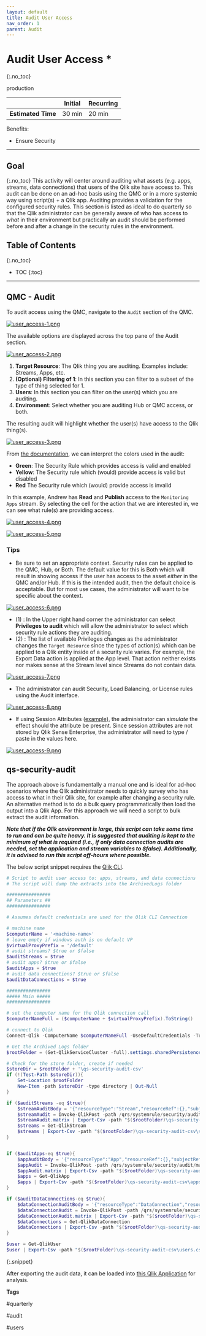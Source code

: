 ```yaml
---
layout: default
title: Audit User Access
nav_order: 1
parent: Audit
---
```


# Audit User Access <i class="fas fa-tools fa-xs" title="Tooling | Pre-Built Solutions"></i> <i class="fas fa-file-code fa-xs" title="API | Script Optional"></i>*
{:.no_toc}

<span class="label prod">production</span>

|                                  		                      | Initial    | Recurring   |
|-----------------------------------------------------------|------------|-------------|
| <i class="far fa-clock fa-sm"></i> **Estimated Time**     | 30 min     | 20 min      |

Benefits:

  - Ensure Security
  
-------------------------

## Goal
{:.no_toc}
This activity will center around auditing what assets (e.g. apps, streams, data connections) that users of the Qlik site have access to. This audit can be done on an ad-hoc basis using the QMC or in a more systemic way using script(s) + a Qlik app. Auditing provides a validation for the configured security rules. This section is listed as ideal to do quarterly so that the Qlik administrator can be generally aware of who has access to _what_ in their environment but practically an audit should be performed before and after a change in the security rules in the environment.

## Table of Contents
{:.no_toc}

* TOC
{:toc}
-------------------------

## QMC - Audit

To audit access using the QMC, navigate to the `Audit` section of the QMC.

[![user_access-1.png](images/user_access-1.png)](https://raw.githubusercontent.com/eapowertools/qs-admin-playbook/master/docs/audit/images/user_access-1.png)

The available options are displayed across the top pane of the Audit section.

[![user_access-2.png](images/user_access-2.png)](https://raw.githubusercontent.com/eapowertools/qs-admin-playbook/master/docs/audit/images/user_access-2.png)

1. **Target Resource**: The Qlik thing you are auditing. Examples include: Streams, Apps, etc.
2. **(Optional) Filtering of 1**: In this section you can filter to a subset of the type of thing selected for 1.
3. **Users**: In this section you can filter on the user(s) which you are auditing.
4. **Environment**: Select whether you are auditing Hub or QMC access, or both.

The resulting audit will highlight whether the user(s) have access to the Qlik thing(s).

[![user_access-3.png](images/user_access-3.png)](https://raw.githubusercontent.com/eapowertools/qs-admin-playbook/master/docs/audit/images/user_access-3.png)

From [the documentation](https://help.qlik.com/en-US/sense-admin/Subsystems/DeployAdministerQSE/Content/Sense_DeployAdminister/QSEoW/Administer_QSEoW/Managing_QSEoW/audit-overview.htm), we can interpret the colors used in the audit:

- **Green**: The Security Rule which provides access is valid and enabled
- **Yellow**: The Security rule which (would) provide access is valid but disabled
- **Red** The Security rule which (would) provide access is invalid

In this example, Andrew has **Read** and **Publish** access to the `Monitoring Apps` stream. By selecting the cell for the action that we are interested in, we can see what rule(s) are providing access.

[![user_access-4.png](images/user_access-4.png)](https://raw.githubusercontent.com/eapowertools/qs-admin-playbook/master/docs/audit/images/user_access-4.png)

[![user_access-5.png](images/user_access-5.png)](https://raw.githubusercontent.com/eapowertools/qs-admin-playbook/master/docs/audit/images/user_access-5.png)

### Tips

- Be sure to set an appropriate context. Security rules can be applied to the QMC, Hub, or Both. The default value for this is Both which will result in showing access if the user has access to the asset _either_ in the QMC and/or Hub. If this is the intended audit, then the default choice is acceptable. But for most use cases, the administrator will want to be specific about the context.

[![user_access-6.png](images/user_access-6.png)](https://raw.githubusercontent.com/eapowertools/qs-admin-playbook/master/docs/audit/images/user_access-6.png)

- (1) : In the Upper right hand corner the administrator can select **Privileges to audit** which will allow the administrator to select which security rule actions they are auditing.
- (2) : The list of available Privileges changes as the administrator changes the `Target Resource` since the types of action(s) which can be applied to a Qlik entity inside of a security rule varies. For example, the Export Data action is applied at the App level. That action neither exists nor makes sense at the Stream level since Streams do not contain data.

[![user_access-7.png](images/user_access-7.png)](https://raw.githubusercontent.com/eapowertools/qs-admin-playbook/master/docs/audit/images/user_access-7.png)

- The administrator can audit Security, Load Balancing, or License rules using the Audit interface.

[![user_access-8.png](images/user_access-8.png)](https://raw.githubusercontent.com/eapowertools/qs-admin-playbook/master/docs/audit/images/user_access-8.png)

- If using Session Attributes ([example](https://community.qlik.com/t5/Qlik-Design-Blog/User-Environment-What-Session-Attributes-in-Qlik-Sense/ba-p/1476590)), the administrator can _simulate_ the effect should the attribute be present. Since session attributes are not stored by Qlik Sense Enterprise, the administrator will need to type / paste in the values here.

[![user_access-9.png](images/user_access-9.png)](https://raw.githubusercontent.com/eapowertools/qs-admin-playbook/master/docs/audit/images/user_access-9.png)


## qs-security-audit <i class="fas fa-file-code fa-xs" title="API | Requires Script"></i> <i class="fas fa-tools fa-xs" title="Tooling | Pre-Built Solutions"></i>

The approach above is fundamentally a manual one and is ideal for ad-hoc scenarios where the Qlik administrator needs to quickly survey who has access to what in their Qlik site, for example after changing a security rule. An alternative method is to do a bulk query programmatically then load the output into a Qlik App. For this approach we will need a script to bulk extract the audit information.

**_Note that if the Qlik environment is large, this script can take some time to run and can be quite heavy. It is suggested that auditing is kept to the minimum of what is required (i.e., if only data connection audits are needed, set the application and stream variables to $false). Additionally, it is advised to run this script off-hours where possible._**

The below script snippet requires the [Qlik CLI](../tooling/qlik_cli.md).

```powershell
# Script to audit user access to: apps, streams, and data connections
# The script will dump the extracts into the ArchivedLogs folder

################
## Parameters ##
################

# Assumes default credentials are used for the Qlik CLI Connection

# machine name
$computerName = '<machine-name>'
# leave empty if windows auth is on default VP
$virtualProxyPrefix = '/default'
# audit streams? $true or $false
$auditStreams = $true
# audit apps? $true or $false
$auditApps = $true
# audit data connections? $true or $false
$auditDataConnections = $true

################
##### Main #####
################

# set the computer name for the Qlik connection call
$computerNameFull = ($computerName + $virtualProxyPrefix).ToString()

# connect to Qlik
Connect-Qlik -ComputerName $computerNameFull -UseDefaultCredentials -TrustAllCerts

# Get the Archived Logs folder
$rootFolder = (Get-QlikServiceCluster -full).settings.sharedPersistenceProperties.archivedLogsRootFolder

# Check for the store folder, create if needed
$storeDir = $rootFolder + '\qs-security-audit-csv'
if (!(Test-Path $storeDir)){
    Set-Location $rootFolder
    New-Item -path $storeDir -type directory | Out-Null
}

if ($auditStreams -eq $true){
    $streamAuditBody = '{"resourceType":"Stream","resourceRef":{},"subjectRef":{"resourceFilter":""},"actions":2,"environmentAttributes":"context=AppAccess;","subjectProperties":["id","name","userId","userDirectory"],"auditLimit":100000,"outputObjectsPrivileges":4,"resourceProperties":["name"]}'
    $streamAudit = Invoke-QlikPost -path /qrs/systemrule/security/audit/matrix -body $streamAuditBody
    $streamAudit.matrix | Export-Csv -path "$($rootFolder)\qs-security-audit-csv\streamsAudit.csv" -NoTypeInformation
    $streams = Get-QlikStream
    $streams | Export-Csv -path "$($rootFolder)\qs-security-audit-csv\streams.csv" -NoTypeInformation
}


if ($auditApps-eq $true){
    $appAuditBody = '{"resourceType":"App","resourceRef":{},"subjectRef":{"resourceFilter":""},"actions":2,"environmentAttributes":"context=AppAccess;","subjectProperties":["id","name","userId","userDirectory"],"auditLimit":100000,"outputObjectsPrivileges":4,"resourceProperties":["name"]}'
    $appAudit = Invoke-QlikPost -path /qrs/systemrule/security/audit/matrix -body $appAuditBody
    $appAudit.matrix | Export-Csv -path "$($rootFolder)\qs-security-audit-csv\appsAudit.csv" -NoTypeInformation
    $apps = Get-QlikApp
    $apps | Export-Csv -path "$($rootFolder)\qs-security-audit-csv\apps.csv" -NoTypeInformation
}

if ($auditDataConnections-eq $true){
    $dataConnectionAuditBody = '{"resourceType":"DataConnection","resourceRef":{},"subjectRef":{"resourceFilter":""},"actions":2,"environmentAttributes":"context=AppAccess;","subjectProperties":["id","name","userId","userDirectory"],"auditLimit":100000,"outputObjectsPrivileges":4,"resourceProperties":["name"]}'
    $dataConnectionAudit = Invoke-QlikPost -path /qrs/systemrule/security/audit/matrix -body $dataConnectionAuditBody
    $dataConnectionAudit.matrix | Export-Csv -path "$($rootFolder)\qs-security-audit-csv\dataConnectionsAudit.csv" -NoTypeInformation
    $dataConnections = Get-QlikDataConnection
    $dataConnections | Export-Csv -path "$($rootFolder)\qs-security-audit-csv\dataConnections.csv" -NoTypeInformation
}

$user = Get-QlikUser
$user | Export-Csv -path "$($rootFolder)\qs-security-audit-csv\users.csv" -NoTypeInformation
```
{:.snippet}

After exporting the audit data, it can be loaded into [this Qlik Application](https://doesnotexistyet.com) for analysis.

**Tags**

#quarterly

#audit

#users

&nbsp;
